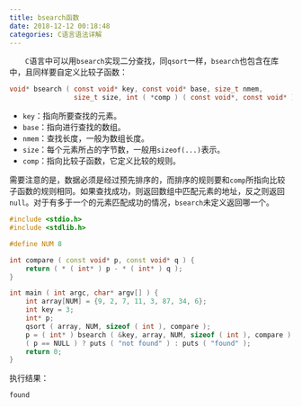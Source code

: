 ```yaml
---
title: bsearch函数
date: 2018-12-12 00:18:48
categories: C语言语法详解
---
```

&emsp;&emsp;`C`语言中可以用`bsearch`实现二分查找，同`qsort`一样，`bsearch`也包含在库中，且同样要自定义比较子函数：

``` c
void* bsearch ( const void* key, const void* base, size_t nmem,
                size_t size, int ( *comp ) ( const void*, const void* ) );
```

- `key`：指向所要查找的元素。
- `base`：指向进行查找的数组。
- `nmem`：查找长度，一般为数组长度。
- `size`：每个元素所占的字节数，一般用`sizeof(...)`表示。
- `comp`：指向比较子函数，它定义比较的规则。

需要注意的是，数据必须是经过预先排序的，而排序的规则要和`comp`所指向比较子函数的规则相同。如果查找成功，则返回数组中匹配元素的地址，反之则返回`null`。对于有多于一个的元素匹配成功的情况，`bsearch`未定义返回哪一个。

``` cpp
#include <stdio.h>
#include <stdlib.h>

#define NUM 8

int compare ( const void* p, const void* q ) {
    return ( * ( int* ) p - * ( int* ) q );
}

int main ( int argc, char* argv[] ) {
    int array[NUM] = {9, 2, 7, 11, 3, 87, 34, 6};
    int key = 3;
    int* p;
    qsort ( array, NUM, sizeof ( int ), compare );
    p = ( int* ) bsearch ( &key, array, NUM, sizeof ( int ), compare );
    ( p == NULL ) ? puts ( "not found" ) : puts ( "found" );
    return 0;
}
```

执行结果：

``` cpp
found
```
